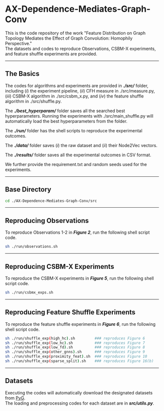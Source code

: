 # AX-Dependence-Mediates-Graph-Conv

This is the code repository of the work "Feature Distribution on Graph Topology Mediates the Effect of Graph Convolution: Homophily Perspective." \
The datasets and codes to reproduce Observations, CSBM-X experiments, and feature shuffle experiments are provided.

---
## The Basics

The codes for algorithms and experiments are provided in **_./src/_** folder, including (_i_) the experiment pipeline, (_ii_) CFH measure in  ./src/measure.py, (_iii_) CSBM-X algorithm in ./src/csbm_x.py, and (_iv_) the feature shuffle algorithm in ./src/shuffle.py.

The **_./best_hyperparam/_** folder saves all the searched best hyperparameters. Running the experiments with ./src/main_shuffle.py will automatically load the best hyperparameters from the folder.

The **_./run/_** folder has the shell scripts to reproduce the experimental outcomes.

The **_./data/_** folder saves (_i_) the raw dataset and (_ii_) their Node2Vec vectors.

The **_./results/_** folder saves all the experimental outcomes in CSV format.

We further provide the requirement.txt and random seeds used for the experiments.

---

## Base Directory
```bash
cd ./AX-Dependence-Mediates-Graph-Conv/src
```

---

## Reproducing Observations

To reproduce Observations 1-2 in **_Figure 2_**, run the following shell script code.
```bash
sh ./run/observations.sh
```


---

## Reproducing CSBM-X Experiments
To reproduce the CSBM-X experiments in **_Figure 5_**, run the following shell script code.
```bash
sh ./run/csbmx_exps.sh
```

---

## Reproducing Feature Shuffle Experiments
To reproduce the feature shuffle experiments in **_Figure 6_**, run the following shell script code.
```bash
sh ./run/shuffle_exp(high_hc).sh         ### reproduces Figure 6
sh ./run/shuffle_exp(low_hc).sh          ### reproduces Figure 7
sh ./run/shuffle_exp(low_fd).sh          ### reproduces Figure 8
sh ./run/shuffle_exp(other_gnns).sh      ### reproduces Figure 9
sh ./run/shuffle_exp(proximity_feat).sh  ### reproduces Figure 10
sh ./run/shuffle_exp(sparse_split).sh    ### reproduces Figure 16(b)
```

---

## Datasets
Executing the codes will automatically download the designated datasets from [PyG](https://pytorch-geometric.readthedocs.io/en/latest/modules/datasets.html). \
The loading and preprocessing codes for each dataset are in _**src/utils.py**_. 


